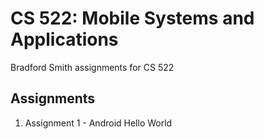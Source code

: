 # CS 522: Mobile Systems and Applications
Bradford Smith assignments for CS 522

## Assignments
1. Assignment 1 - Android Hello World
